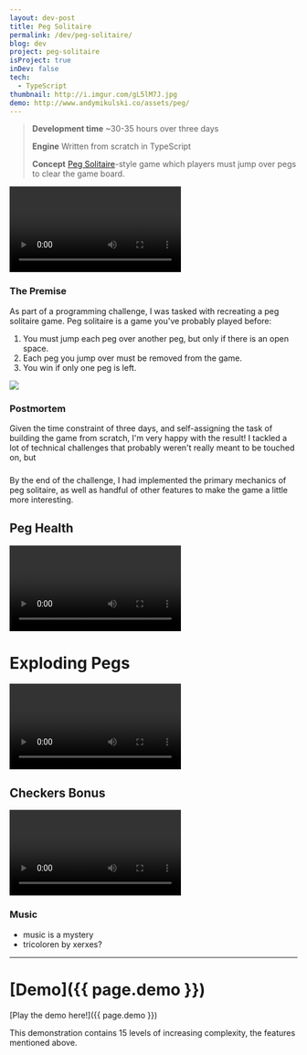 ```yaml
---
layout: dev-post
title: Peg Solitaire
permalink: /dev/peg-solitaire/
blog: dev
project: peg-solitaire
isProject: true
inDev: false
tech:
  - TypeScript
thumbnail: http://i.imgur.com/gL5lM7J.jpg
demo: http://www.andymikulski.co/assets/peg/
---
```


>**Development time** ~30-35 hours over three days
>
>**Engine** Written from scratch in TypeScript
>
>**Concept** [Peg Solitaire](https://en.wikipedia.org/wiki/Peg_solitaire)-style game which players must jump over pegs to clear the game board.


<video src="https://i.imgur.com/o0O3sdv.mp4" loop controls autoPlay></video>

### The Premise

As part of a programming challenge, I was tasked with recreating a peg solitaire game. Peg solitaire is a game you've probably played before:

1. You must jump each peg over another peg, but only if there is an open space.
2. Each peg you jump over must be removed from the game.
3. You win if only one peg is left.

<img src="https://i.imgur.com/cSewvc3.jpg" />


### Postmortem

Given the time constraint of three days, and self-assigning the task of building the game from scratch, I'm very happy with the result! I tackled a lot of technical challenges that probably weren't really meant to be touched on, but 


### 

By the end of the challenge, I had implemented the primary mechanics of peg solitaire, as well as handful of other features to make the game a little more interesting.

## Peg Health
<video src="https://i.imgur.com/RS1zw7p.mp4" loop controls autoPlay></video>

# Exploding Pegs
<video src="https://i.imgur.com/deKBRQU.mp4" loop controls autoPlay></video>

## Checkers Bonus
<video src="https://i.imgur.com/SJ1gcoB.mp4" loop controls autoPlay></video>



### Music

- music is a mystery
- tricoloren by xerxes?

---

# [Demo]({{ page.demo }})

[Play the demo here!]({{ page.demo }})

This demonstration contains 15 levels of increasing complexity, the features mentioned above.